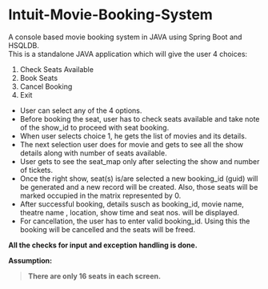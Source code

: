 # Intuit-Movie-Booking-System
A console based movie booking system in JAVA using Spring Boot and HSQLDB.<br>
This is a standalone JAVA application which will give the user 4 choices:<br>
1. Check Seats Available
2. Book Seats
3. Cancel Booking
4. Exit
<UL>
  <LI>User can select any of the 4 options.
  <LI>Before booking the seat, user has to check seats available and take note of the show_id to proceed with seat booking.
  <LI>When user selects choice 1, he gets the list of movies and its details.
  <LI>The next selection user does for movie and gets to see all the show details along with number of seats available.
  <LI>User gets to see the seat_map only after selecting the show and number of tickets.
  <LI>Once the right show, seat(s) is/are selected a new booking_id (guid) will be generated and a new record will be created.
    Also, those seats will be marked occupied in the matrix represented by 0.
  <LI>After successful booking, details susch as booking_id, movie name, theatre name , location, show time and seat nos. will be displayed.
    <LI>For cancellation, the user has to enter valid booking_id. Using this the booking will be cancelled and the seats will be freed.    
</UL>
<B>All the checks for input and exception handling is done.

<B>Assumption:
> There are only 16 seats in each screen.
